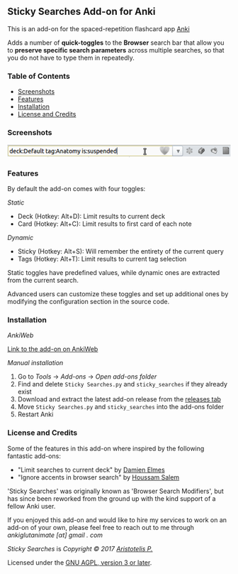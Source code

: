 ## Sticky Searches Add-on for Anki

This is an add-on for the spaced-repetition flashcard app [Anki](https://apps.ankiweb.net/)

Adds a number of **quick-toggles** to the **Browser** search bar that allow you to **preserve specific search parameters** across multiple searches, so that you do not have to type them in repeatedly.

### Table of Contents

<!-- MarkdownTOC -->

- [Screenshots](#screenshots)
- [Features](#features)
- [Installation](#installation)
- [License and Credits](#license-and-credits)

<!-- /MarkdownTOC -->

### Screenshots

![](screenshots/screencast.gif)

### Features

By default the add-on comes with four toggles:

*Static*

- Deck (Hotkey: Alt+D): Limit results to current deck 
- Card (Hotkey: Alt+C): Limit results to first card of each note

*Dynamic*

- Sticky (Hotkey: Alt+S): Will remember the entirety of the current query
- Tags (Hotkey: Alt+T): Limit results to current tag selection

Static toggles have predefined values, while dynamic ones are extracted from
the current search.

Advanced users can customize these toggles and set up additional ones by modifying the configuration section in the source code.

### Installation

*AnkiWeb*

[Link to the add-on on AnkiWeb]()

*Manual installation*

1. Go to *Tools* -> *Add-ons* -> *Open add-ons folder*
2. Find and delete `Sticky Searches.py` and `sticky_searches` if they already exist
3. Download and extract the latest add-on release from the [releases tab](https://github.com/Glutanimate/sticky-searches/releases)
4. Move `Sticky Searches.py` and `sticky_searches` into the add-ons folder
5. Restart Anki

### License and Credits

Some of the features in this add-on where inspired by the following fantastic add-ons:

- "Limit searches to current deck" by [Damien Elmes](https://github.com/dae/ankiplugins/blob/master/searchdeck.py)
- "Ignore accents in browser search" by [Houssam Salem](https://github.com/hssm/anki-addons)

'Sticky Searches' was originally known as 'Browser Search Modifiers', but has since been reworked from the ground up with the kind support of a fellow Anki user.

If you enjoyed this add-on and would like to hire my services to work on an add-on of your own, please feel free to reach out to me through <em>ankiglutanimate [αt] gmail . com</em>

*Sticky Searches* is *Copyright © 2017 [Aristotelis P.](https://glutanimate.com/)*

Licensed under the [GNU AGPL, version 3 or later](https://www.gnu.org/licenses/agpl-3.0.en.html).
